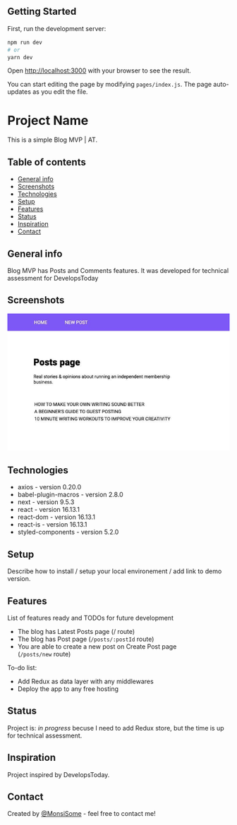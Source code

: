 ## Getting Started

First, run the development server:

```bash
npm run dev
# or
yarn dev
```

Open [http://localhost:3000](http://localhost:3000) with your browser to see the result.

You can start editing the page by modifying `pages/index.js`. The page auto-updates as you edit the file.

# Project Name
This is a simple Blog MVP | AT.

## Table of contents
* [General info](#general-info)
* [Screenshots](#screenshots)
* [Technologies](#technologies)
* [Setup](#setup)
* [Features](#features)
* [Status](#status)
* [Inspiration](#inspiration)
* [Contact](#contact)

## General info
Blog MVP has Posts and Comments features. It was developed for technical assessment for DevelopsToday

## Screenshots
![Example screenshot](./img/Blog_post_MVP_Home.jpg)

## Technologies
* axios - version 0.20.0
* babel-plugin-macros - version 2.8.0
* next - version 9.5.3
* react - version 16.13.1
* react-dom - version 16.13.1
* react-is - version 16.13.1
* styled-components - version 5.2.0

## Setup
Describe how to install / setup your local environement / add link to demo version.

## Features
List of features ready and TODOs for future development
* The blog has Latest Posts page (/ route)
* The blog has Post page (`/posts/:postId` route)
* You are able to create a new post on Create Post page (`/posts/new` route)

To-do list:
* Add Redux as data layer with any middlewares
* Deploy the app to any free hosting

## Status
Project is: _in progress_ becuse I need to add Redux store, but the time is up for technical assessment.

## Inspiration
Project inspired by DevelopsToday.

## Contact
Created by [@MonsiSome](https://github.com/MonsiSome/) - feel free to contact me!
